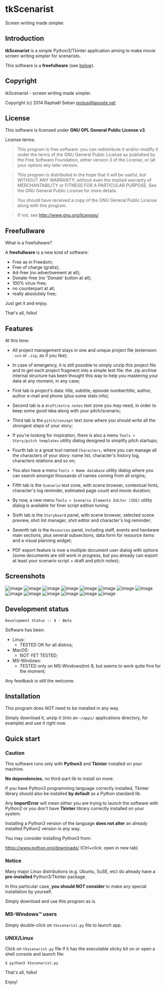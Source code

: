 # tkScenarist

Screen writing made simpler.


## Introduction

**tkScenarist** is a simple Python3/Tkinter application aiming to make
movie screen writing simpler for scenarists.

This software is a **freefullware** (see [below](#freefullware)).


## Copyright

tkScenarist - screen writing made simpler.

Copyright (c) 2014 Raphaël Seban <motus@laposte.net>


## License

This software is licensed under **GNU GPL General Public License v3**.

License terms:

> This program is free software: you can redistribute it and/or
modify it under the terms of the GNU General Public License as
published by the Free Software Foundation, either version 3 of the
License, or (at your option) any later version.

> This program is distributed in the hope that it will be useful,
but WITHOUT ANY WARRANTY; without even the implied warranty of
MERCHANTABILITY or FITNESS FOR A PARTICULAR PURPOSE. See the GNU
General Public License for more details.

> You should have received a copy of the GNU General Public License
along with this program.

> If not, see http://www.gnu.org/licenses/


## Freefullware

What is a freefullware?

A **freefullware** is a new kind of software:

* Free as in Freedom;
* Free of charge (gratis);
* Ad-free (no advertisement at all);
* Donate-free (no 'Donate' button at all);
* 100% virus-free;
* no counterpart at all;
* really absolutely free;

Just get it and enjoy.

That's all, folks!


## Features

At this time:

* All project management stays in one and unique project file
(extension: `.scn` or `.zip`, as if you like);

* In case of emergency, it is still possible to simply unzip this
project file and to get each project fragment into a simple text file:
the .zip archive internal structure has been thought this way to help
you mastering your data at any moment, in any case;

* First tab is project's data: title, subtitle, episode number/title,
author, author e-mail and phone (plus some stats info);

* Second tab is a `draft/extra notes` text zone you may need, in order
to keep some good idea along with your pitch/scenario;

* Third tab is the `pitch/concept` text zone where you should write all
the strongest steps of your story;

* If you're looking for inspiration, there is also a menu `Tools >
Story/pitch templates` utility dialog designed to simplify pitch
startups;

* Fourth tab is a great tool named `Characters`, where you can manage
all the characters of your story: name list, character's history log,
characters relations and so on;

* You also have a menu `Tools > Name database` utility dialog where you
can search amongst thousands of names coming from all origins;

* Fifth tab is the `Scenario` text zone, with scene browser, contextual
hints, character's log reminder, estimated page count and movie
duration;

* By now, a new menu `Tools > Scenario Elements Editor (SEE)` utility
dialog is available for finer script edition tuning;

* Sixth tab is the `Storyboard` panel, with scene browser, selected
scene preview, shot list manager, shot editor and character's log
reminder;

* Seventh tab is the `Resources` panel, including staff, events and
hardware main sections, plus several subsections, data form for
resource items and a visual planning widget;

* PDF export feature is now a multiple document user dialog with
options (some documents are still work in progress, but you already can
export at least your scenario script + draft and pitch notes);


## Screenshots

![image](https://raw.githubusercontent.com/tarball69/tkScenarist/master/images/screenshots/screenshot-001.png)
![image](https://raw.githubusercontent.com/tarball69/tkScenarist/master/images/screenshots/screenshot-002.png)
![image](https://raw.githubusercontent.com/tarball69/tkScenarist/master/images/screenshots/screenshot-003.png)
![image](https://raw.githubusercontent.com/tarball69/tkScenarist/master/images/screenshots/screenshot-004.png)
![image](https://raw.githubusercontent.com/tarball69/tkScenarist/master/images/screenshots/screenshot-005.png)
![image](https://raw.githubusercontent.com/tarball69/tkScenarist/master/images/screenshots/screenshot-006.png)
![image](https://raw.githubusercontent.com/tarball69/tkScenarist/master/images/screenshots/screenshot-007.png)
![image](https://raw.githubusercontent.com/tarball69/tkScenarist/master/images/screenshots/screenshot-008.png)
![image](https://raw.githubusercontent.com/tarball69/tkScenarist/master/images/screenshots/screenshot-009.png)
![image](https://raw.githubusercontent.com/tarball69/tkScenarist/master/images/screenshots/screenshot-010.png)
![image](https://raw.githubusercontent.com/tarball69/tkScenarist/master/images/screenshots/screenshot-011.png)
![image](https://raw.githubusercontent.com/tarball69/tkScenarist/master/images/screenshots/screenshot-012.png)
![image](https://raw.githubusercontent.com/tarball69/tkScenarist/master/images/screenshots/screenshot-013.png)
![image](https://raw.githubusercontent.com/tarball69/tkScenarist/master/images/screenshots/screenshot-014.png)


## Development status

    Development Status :: 4 - Beta

Software has been:

* Linux:
    * TESTED OK for all distros;
* MacOS:
    * NOT YET TESTED;
* MS-Windows:
    * TESTED only on MS-Windows(tm) 8, but seems to work quite fine for
    the moment;

Any feedback is still the welcome.


## Installation

This program does *NOT* need to be installed in any way.

Simply download it, unzip it (into an `~/apps/` applications directory,
for example) and use it right now.


## Quick start

### Caution

This software runs only with **Python3** and **Tkinter** installed
on your machine.

**No dependencies**, no third-part lib to install on more.

If you have Python3 programming language correctly installed, Tkinter
library should also be installed **by default** as a Python standard
lib.

Any **ImportError** will mean either you are trying to launch the
software with Python2 or you don't have **Tkinter** library correctly
installed on your system.

Installing a Python3 version of the language **does not alter** an
already installed Python2 version in any way.

You may consider installing Python3 from:

https://www.python.org/downloads/ (Ctrl+click: open in new tab)

### Notice

Many major Linux distributions (e.g. Ubuntu, SuSE, etc) do already have
a **pre-installed** Python3/Tkinter package.

In this particular case, **you should *NOT* consider** to make any
special installation by yourself.

Simply download and use this program as is.

### MS-Windows&trade; users

Simply double-click on `tkscenarist.py` file to launch app.

### UNIX/Linux

Click on `tkscenarist.py` file if it has the executable sticky bit on
or open a shell console and launch file:

    $ python3 tkscenarist.py

That's all, folks!

Enjoy!
